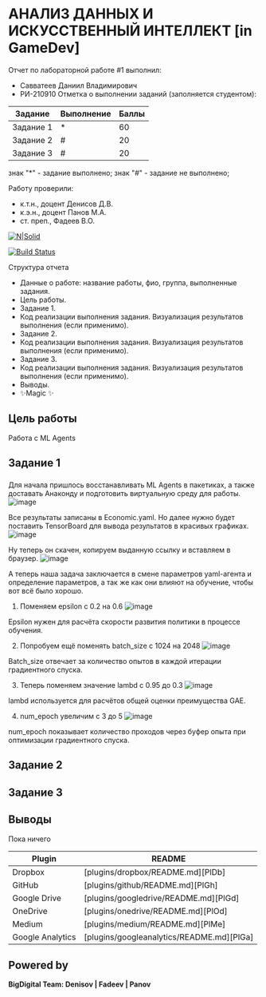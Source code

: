 # АНАЛИЗ ДАННЫХ И ИСКУССТВЕННЫЙ ИНТЕЛЛЕКТ [in GameDev]
Отчет по лабораторной работе #1 выполнил:
- Савватеев Даниил Владимирович
- РИ-210910
Отметка о выполнении заданий (заполняется студентом):

| Задание | Выполнение | Баллы |
| ------ | ------ | ------ |
| Задание 1 | * | 60 |
| Задание 2 | # | 20 |
| Задание 3 | # | 20 |

знак "*" - задание выполнено; знак "#" - задание не выполнено;

Работу проверили:
- к.т.н., доцент Денисов Д.В.
- к.э.н., доцент Панов М.А.
- ст. преп., Фадеев В.О.

[![N|Solid](https://cldup.com/dTxpPi9lDf.thumb.png)](https://nodesource.com/products/nsolid)

[![Build Status](https://travis-ci.org/joemccann/dillinger.svg?branch=master)](https://travis-ci.org/joemccann/dillinger)

Структура отчета

- Данные о работе: название работы, фио, группа, выполненные задания.
- Цель работы.
- Задание 1.
- Код реализации выполнения задания. Визуализация результатов выполнения (если применимо).
- Задание 2.
- Код реализации выполнения задания. Визуализация результатов выполнения (если применимо).
- Задание 3.
- Код реализации выполнения задания. Визуализация результатов выполнения (если применимо).
- Выводы.
- ✨Magic ✨

## Цель работы
Работа с ML Agents

## Задание 1
### 
Для начала пришлось восстанавливать ML Agents в пакетиках, а также доставать Анаконду и подготовить виртуальную среду для работы.
![image](https://user-images.githubusercontent.com/104576932/205335472-ad832cb1-8396-4fcf-94b8-3d0405a40a0d.png)

Все результаты записаны в Economic.yaml. Но далее нужно будет поставить TensorBoard для вывода результатов в красивых графиках. 
![image](https://user-images.githubusercontent.com/104576932/205338484-066206cd-2a2f-47f9-a1fd-44dccf6048c3.png)

Ну теперь он скачен, копируем выданную ссылку и вставляем в браузер. 
![image](https://user-images.githubusercontent.com/104576932/205350362-a703ad07-78bc-498b-8589-7d270faaf91e.png)


А теперь наша задача заключается в смене параметров yaml-агента и определение параметров, а так же как они влияют на обучение, чтобы вот всё было хорошо.

1) Поменяем epsilon с 0.2 на 0.6
![image](https://user-images.githubusercontent.com/104576932/205350185-91753926-2662-4390-b7c5-6bbd88de17b3.png)

Epsilon нужен для расчёта скорости развития политики в процессе обучения.

2) Попробуем ещё поменять batch_size с 1024 на 2048
![image](https://user-images.githubusercontent.com/104576932/205350054-09c1a8d7-0804-4a20-bc0c-b1c132ff622a.png)

Batch_size отвечает за количество опытов в каждой итерации градиентного спуска.

3) Теперь поменяем значение lambd с 0.95 до 0.3
![image](https://user-images.githubusercontent.com/104576932/205349681-6758a992-4b12-4ecb-b3ce-8327177cb50f.png)

lambd используется для расчётов общей оценки преимущества GAE.

4) num_epoch увеличим с 3 до 5
![image](https://user-images.githubusercontent.com/104576932/205349095-c26a10b5-ac9f-451e-bbb4-71e40451a233.png)

num_epoch показывает количество проходов через буфер опыта при оптимизации градиентного спуска.


## Задание 2
### 

## Задание 3
### 

## Выводы
Пока ничего

| Plugin | README |
| ------ | ------ |
| Dropbox | [plugins/dropbox/README.md][PlDb] |
| GitHub | [plugins/github/README.md][PlGh] |
| Google Drive | [plugins/googledrive/README.md][PlGd] |
| OneDrive | [plugins/onedrive/README.md][PlOd] |
| Medium | [plugins/medium/README.md][PlMe] |
| Google Analytics | [plugins/googleanalytics/README.md][PlGa] |

## Powered by

**BigDigital Team: Denisov | Fadeev | Panov**
